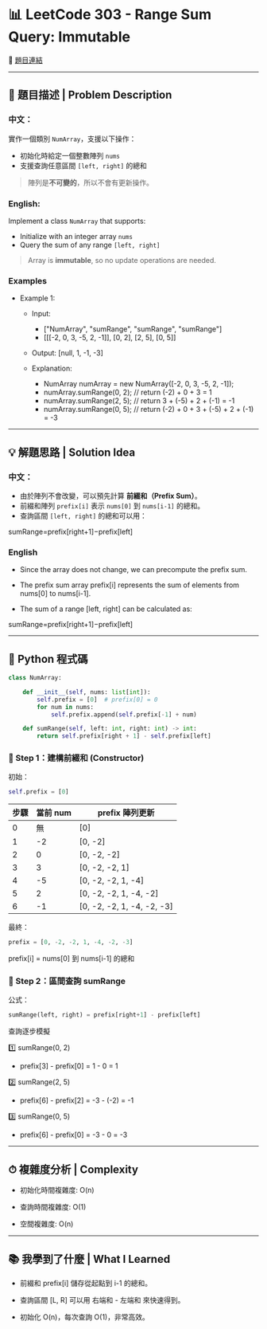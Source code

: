 # 📊 LeetCode 303 - Range Sum Query: Immutable
🔗 [題目連結](https://leetcode.com/problems/permutation-in-string/)

---

## 📘 題目描述 | Problem Description

### 中文：
實作一個類別 `NumArray`，支援以下操作：
- 初始化時給定一個整數陣列 `nums`
- 支援查詢任意區間 `[left, right]` 的總和

> 陣列是**不可變的**，所以不會有更新操作。

### English:
Implement a class `NumArray` that supports:

- Initialize with an integer array `nums`
- Query the sum of any range `[left, right]`

> Array is **immutable**, so no update operations are needed.

### Examples
- Example 1:

    - Input: 
        - ["NumArray", "sumRange", "sumRange", "sumRange"]
        - [[[-2, 0, 3, -5, 2, -1]], [0, 2], [2, 5], [0, 5]]
    - Output: [null, 1, -1, -3]

    - Explanation:
        - NumArray numArray = new NumArray([-2, 0, 3, -5, 2, -1]);
        - numArray.sumRange(0, 2); // return (-2) + 0 + 3 = 1
        - numArray.sumRange(2, 5); // return 3 + (-5) + 2 + (-1) = -1
        - numArray.sumRange(0, 5); // return (-2) + 0 + 3 + (-5) + 2 + (-1) = -3

---

## 💡 解題思路 | Solution Idea

### 中文：
- 由於陣列不會改變，可以預先計算 **前綴和（Prefix Sum）**。
- 前綴和陣列 `prefix[i]` 表示 `nums[0]` 到 `nums[i-1]` 的總和。
- 查詢區間 `[left, right]` 的總和可以用：
  
sumRange=prefix[right+1]−prefix[left]

### English
- Since the array does not change, we can precompute the prefix sum.

- The prefix sum array prefix[i] represents the sum of elements from nums[0] to nums[i-1].

- The sum of a range [left, right] can be calculated as:

sumRange=prefix[right+1]−prefix[left]

---

## 🧾 Python 程式碼

```python
class NumArray:

    def __init__(self, nums: list[int]):
        self.prefix = [0]  # prefix[0] = 0
        for num in nums:
            self.prefix.append(self.prefix[-1] + num)

    def sumRange(self, left: int, right: int) -> int:
        return self.prefix[right + 1] - self.prefix[left]
```

### 🔹 Step 1：建構前綴和 (Constructor)
初始：
```python
self.prefix = [0]
```
| 步驟 | 當前 num | prefix 陣列更新                 |
| -- | ------ | --------------------------- |
| 0  | 無      | \[0]                        |
| 1  | -2     | \[0, -2]                    |
| 2  | 0      | \[0, -2, -2]                |
| 3  | 3      | \[0, -2, -2, 1]             |
| 4  | -5     | \[0, -2, -2, 1, -4]         |
| 5  | 2      | \[0, -2, -2, 1, -4, -2]     |
| 6  | -1     | \[0, -2, -2, 1, -4, -2, -3] |

最終：
```python
prefix = [0, -2, -2, 1, -4, -2, -3]
```
prefix[i] = nums[0] 到 nums[i-1] 的總和

### 🔹 Step 2：區間查詢 sumRange
公式：
```python
sumRange(left, right) = prefix[right+1] - prefix[left]
```
查詢逐步模擬

1️⃣ sumRange(0, 2)

- prefix[3] - prefix[0] = 1 - 0 = 1

2️⃣ sumRange(2, 5)

- prefix[6] - prefix[2] = -3 - (-2) = -1

3️⃣ sumRange(0, 5)

- prefix[6] - prefix[0] = -3 - 0 = -3

---

## ⏱ 複雜度分析 | Complexity
- 初始化時間複雜度: O(n)

- 查詢時間複雜度: O(1)

- 空間複雜度: O(n)

---

## 📚 我學到了什麼 | What I Learned
- 前綴和 prefix[i] 儲存從起點到 i-1 的總和。

- 查詢區間 [L, R] 可以用 右端和 - 左端和 來快速得到。

- 初始化 O(n)，每次查詢 O(1)，非常高效。
